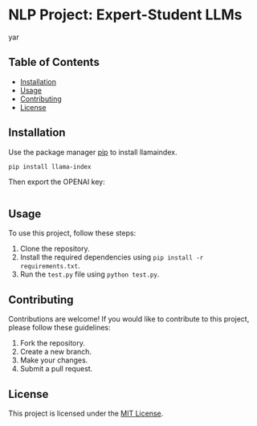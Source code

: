 # NLP Project: Expert-Student LLMs

yar

## Table of Contents

- [Installation](#installation)
- [Usage](#usage)
- [Contributing](#contributing)
- [License](#license)

## Installation

Use the package manager [pip](https://pip.pypa.io/en/stable/) to install llamaindex.

```
pip install llama-index
```

Then export the OPENAI key:

```

```

## Usage

To use this project, follow these steps:

1. Clone the repository.
2. Install the required dependencies using `pip install -r requirements.txt`.
3. Run the `test.py` file using `python test.py`.

## Contributing

Contributions are welcome! If you would like to contribute to this project, please follow these guidelines:

1. Fork the repository.
2. Create a new branch.
3. Make your changes.
4. Submit a pull request.

## License

This project is licensed under the [MIT License](LICENSE).

